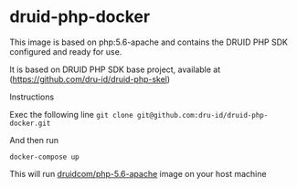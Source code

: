 # druid-php-docker

This image is based on php:5.6-apache and contains the DRUID PHP SDK configured and ready for use.

It is based on DRUID PHP SDK base project, available at (https://github.com/dru-id/druid-php-skel)




Instructions

Exec the following line
`git clone git@github.com:dru-id/druid-php-docker.git`

And then run

`docker-compose up` 

This will run [druidcom/php-5.6-apache](https://hub.docker.com/r/druidcom/php-5.6-apache/) image on your host machine

